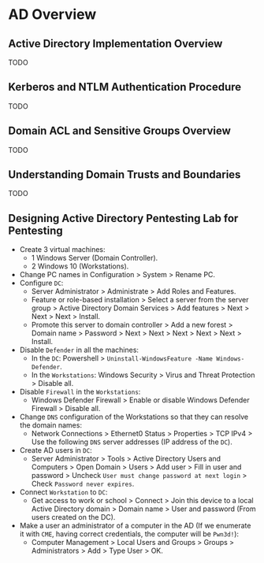 # AD Overview

## Active Directory Implementation Overview

TODO

## Kerberos and NTLM Authentication Procedure

TODO

## Domain ACL and Sensitive Groups Overview

TODO

## Understanding Domain Trusts and Boundaries

TODO

## Designing Active Directory Pentesting Lab for Pentesting

- Create 3 virtual machines:
  - 1 Windows Server (Domain Controller).
  - 2 Windows 10 (Workstations).
- Change PC names in Configuration > System > Rename PC.
- Configure `DC`:
  - Server Administrator > Administrate > Add Roles and Features.
  - Feature or role-based installation > Select a server from the server group > Active Directory Domain Services > Add features > Next > Next > Next > Install.
  - Promote this server to domain controller > Add a new forest > Domain name > Password > Next > Next > Next > Next > Next > Install.
- Disable `Defender` in all the machines:
  - In the `DC`: Powershell > `Uninstall-WindowsFeature -Name Windows-Defender`.
  - In the `Workstations`: Windows Security > Virus and Threat Protection > Disable all.
- Disable `Firewall` in the `Workstations`:
  - Windows Defender Firewall > Enable or disable Windows Defender Firewall > Disable all.
- Change `DNS` configuration of the Workstations so that they can resolve the domain names:
  - Network Connections > Ethernet0 Status > Properties > TCP IPv4 > Use the following `DNS` server addresses (IP address of the `DC`).
- Create AD users in `DC`:
  - Server Administrator > Tools > Active Directory Users and Computers > Open Domain > Users > Add user > Fill in user and password > Uncheck `User must change password at next login` > Check `Password never expires`.
- Connect `Workstation` to `DC`:
  - Get access to work or school > Connect > Join this device to a local Active Directory domain > Domain name > User and password (From users created on the DC).
- Make a user an administrator of a computer in the AD (If we enumerate it with `CME`, having correct credentials, the computer will be `Pwn3d!`):
  - Computer Management > Local Users and Groups > Groups > Administrators > Add > Type User > OK.
